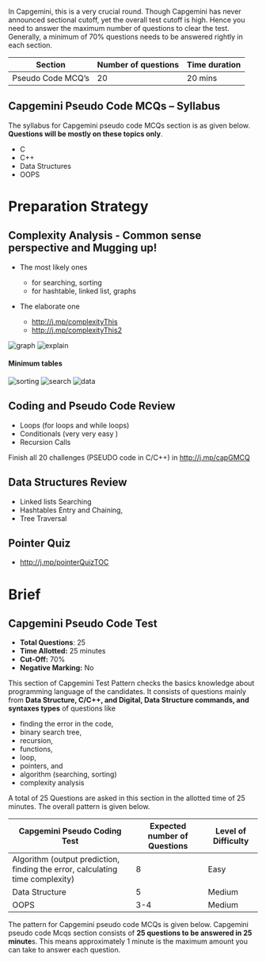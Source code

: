 

In Capgemini, this is a very crucial round. Though Capgemini has never announced sectional cutoff, yet the overall test cutoff is high. Hence you need to answer the maximum number of questions to clear the test. Generally, a minimum of 70% questions needs to be answered rightly in each section.

|**Section** | **Number of questions** | **Time duration**
|-------------|----------------|------------------|
Pseudo Code MCQ’s | 20  | 20 mins

## **Capgemini** **Pseudo Code MCQs** **– Syllabus**

The syllabus for Capgemini pseudo code MCQs section is as given below.  **Questions will be mostly on these topics only**.

-   C
-   C++
-   Data Structures
-   OOPS	



# Preparation Strategy

## Complexity Analysis - Common sense perspective and Mugging up!
   - The most likely ones 
       - for searching, sorting 
       - for hashtable, linked list, graphs 
      
   - The elaborate one 
	   - http://j.mp/complexityThis
	   - http://j.mp/complexityThis2 

![graph](https://j.mp/graphO)
![explain](https://j.mp/complexityO)

#### Minimum tables 
![sorting](https://j.mp/sortingO)
![search](https://j.mp/searchingO)
![data](https://bit.ly/2SzqdGO)


## Coding and Pseudo Code Review 
   - Loops  (for loops and while loops)
   - Conditionals (very very easy ) 
   - Recursion Calls

Finish all 20 challenges (PSEUDO code in C/C++) in http://j.mp/capGMCQ

## Data Structures Review
   - Linked lists Searching 
   - Hashtables Entry and Chaining, 
   - Tree Traversal

## Pointer Quiz 

  - http://j.mp/pointerQuizTOC

   

# Brief 

## **Capgemini Pseudo Code Test**

-   **Total Questions**: 25
-   **Time Allotted:** 25 minutes
-   **Cut-Off:** 70%
-   **Negative Marking:**  No

This section of Capgemini Test Pattern checks the basics knowledge about programming language of the candidates. It consists of questions mainly from  **Data Structure, C/C++, and Digital, Data Structure commands, and syntaxes types**  of questions like 
  - finding the error in the code, 
  - binary search tree, 
  - recursion, 
  - functions, 
  - loop, 
  - pointers, and 
  - algorithm (searching, sorting) 
  - complexity analysis 

A total of 25 Questions are asked in this section in the allotted time of 25 minutes. The overall pattern is given below.

|Capgemini Pseudo Coding Test | Expected number of Questions | Level of Difficulty  
|------|------|--------|
|Algorithm (output prediction, finding the error, calculating time complexity)  |8  | Easy
| Data Structure   | 5  | Medium
| OOPS  | 3-4  | Medium


The pattern for Capgemini pseudo code MCQs is given below. Capgemini pseudo code Mcqs section consists of **25 questions to be answered in 25 minute**s. This means approximately 1 minute is the maximum amount you can take to answer each question.

